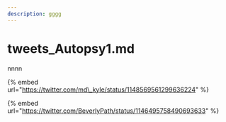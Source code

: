 ```yaml
---
description: gggg
---
```


# tweets\_Autopsy1.md

nnnn

{% embed url="https://twitter.com/md\_kyle/status/1148569561299636224" %}

{% embed url="https://twitter.com/BeverlyPath/status/1146495758490693633" %}








